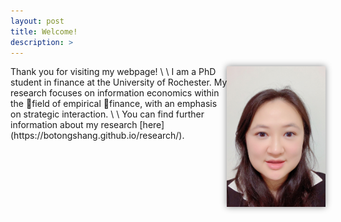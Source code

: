 ```yaml
---
layout: post
title: Welcome!
description: >
---
```

<img align="right" height="225" src="files/picture.jpg" style="box-shadow: 0px 0px 10px #888; border-radius:0%;">
Thank you for visiting my webpage!
\
\
I am a PhD student in finance at the University of Rochester. My research focuses on information economics within the field of empirical finance, with an emphasis on strategic interaction.
\
\
You can find further information about my research [here](https://botongshang.github.io/research/).
